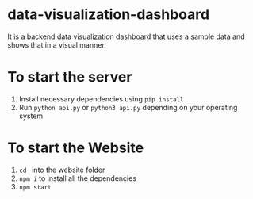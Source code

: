 # data-visualization-dashboard
It is a backend data visualization dashboard that uses a sample data and shows that in a visual manner.

# To start the server
1) Install necessary dependencies using `pip install`
2) Run `python api.py` or `python3 api.py` depending on your operating system

# To start the Website
1) `cd ` into the website folder
2) `npm i` to install all the dependencies
3) `npm start`


